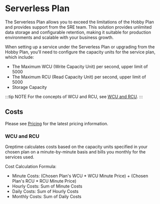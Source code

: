 # Serverless Plan

The Serverless Plan allows you to exceed the limitations of the Hobby Plan and provides support from the SRE team.
This solution provides unlimited data storage and configurable retention,
making it suitable for production environments and scalable with your business growth.

When setting up a service under the Serverless Plan or upgrading from the Hobby Plan,
you'll need to configure the capacity units for the service plan, which include:

- The Maximum WCU (Write Capacity Unit) per second, upper limit of 5000
- The Maximum RCU (Read Capacity Unit) per second, upper limit of 5000
- Storage Capacity

:::tip NOTE
For the concepts of WCU and RCU, see [WCU and RCU](wcu-rcu.md).
:::

## Costs

Please see [Pricing](https://greptime.com/pricing) for the latest pricing information.

### WCU and RCU

Greptime calculates costs based on the capacity units specified in your chosen plan on a minute-by-minute basis 
and bills you monthly for the services used.

Cost Calculation Formula:

- Minute Costs: (Chosen Plan's WCU * WCU Minute Price) + (Chosen Plan's RCU * RCU Minute Price)
- Hourly Costs: Sum of Minute Costs
- Daily Costs: Sum of Hourly Costs
- Monthly Costs: Sum of Daily Costs

<!--@include: ./shared-storage-capacity.md-->

<!-- ### Cost Optimization

Here are some tips to optimize your costs:

- Select appropriate capacity units for your service plan to avoid overpaying for unused capacity.
- Set a data retention policy to drop unnecessary data and reduce storage costs. -->

